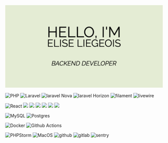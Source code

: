 <img src="./liegeois-elise-header.png" alt="GitHub README header image">

<p>
  <img alt="PHP" src="https://img.shields.io/badge/PHP-%23777BB4.svg?style=flat-square&logo=php&logoColor=white" />
  <img alt="Laravel" src="https://img.shields.io/badge/-Laravel-FF2D20?style=flat-square&logo=laravel&logoColor=white" />
  <img alt="laravel Nova" src="https://img.shields.io/badge/-Laravel_Nova-252D37?style=flat-square&logo=laravelnova&logoColor=white" />
   <img alt="laravel Horizon" src="https://img.shields.io/badge/-Laravel_Horizon-405263?style=flat-square&logo=laravelhorizon&logoColor=white" />
  <img alt="filament" src="https://img.shields.io/badge/-Filament-FDAE4B?style=flat-square&logo=filament&logoColor=white" />
  <img alt="livewire" src="https://img.shields.io/badge/-Livewire-4E56A6?style=flat-square&logo=livewire&logoColor=white" />
</p>
<p>
  <img alt="React" src="https://img.shields.io/badge/-React-%2320232a.svg?style=flat-square&logo=react&logoColor=white" />
  <img alt"VusJS" src="https://img.shields.io/badge/-Vuejs-%2335495e.svg?style=flat-square&logo=vuedotjs&logoColor=%234FC08D" />
  <img alt"inertia" src="https://img.shields.io/badge/-Inertia-9553E9?style=flat-square&logo=inertia&logoColor=white" />
  <img alt"tailwindcss" src="https://img.shields.io/badge/-Tailwind_CSS-06B6D4?style=flat-square&logo=tailwindcss&logoColor=white" />
  <img alt"html5" src="https://img.shields.io/badge/-HTML5-E34F26?style=flat-square&logo=html5&logoColor=white" />
  <img alt"css" src="https://img.shields.io/badge/-CSS-663399?style=flat-square&logo=html5&logoColor=white" />
  <img alt"sass" src="https://img.shields.io/badge/-Sass-CC6699?style=flat-square&logo=html5&logoColor=white" />
</p>
<p>
  <img alt="MySQL" src="https://img.shields.io/badge/-MySQL-00000F?style=flat-square&logo=mysql&logoColor=white" />
  <img alt="Postgres" src="https://img.shields.io/badge/PostgreSQL-%23316192.svg?style=flat-square&logo=postgresql&logoColor=white" />
</p>
<p>
  <img alt="Docker" src="https://img.shields.io/badge/-Docker-46a2f1?style=flat-square&logo=docker&logoColor=white" />
  <img alt="Github Actions" src="https://img.shields.io/badge/-Github_Actions-2088FF?style=flat-square&logo=github-actions&logoColor=white" />
  </p>
  <p>
  <img alt="PHPStorm" src="https://img.shields.io/badge/-Phpstorm-143?style=flat-square&logo=phpstorm&logoColor=black&color=black&labelColor=darkorchid" />
  <img alt="MacOS" src="https://img.shields.io/badge/Mac%20OS-000000?style=flat-square&logo=macos&logoColor=F0F0F0" />
  <img alt="github" src="https://img.shields.io/badge/Github-181717?style=flat-square&logo=github&logoColor=white" />
  <img alt="gitlab" src="https://img.shields.io/badge/GitLab-FC6D26?style=flat-square&logo=gitlab&logoColor=white" />
  <img alt="sentry" src="https://img.shields.io/badge/Sentry-362D59?style=flat-square&logo=sentry&logoColor=white" />
</p>

<!--
**E-Liegeois/E-Liegeois** is a ✨ _special_ ✨ repository because its `README.md` (this file) appears on your GitHub profile.

Here are some ideas to get you started:

- 🔭 I’m currently working on ...
- 🌱 I’m currently learning ...
- 👯 I’m looking to collaborate on ...
- 🤔 I’m looking for help with ...
- 💬 Ask me about ...
- 📫 How to reach me: ...
- 😄 Pronouns: ...
- ⚡ Fun fact: ...
-->
